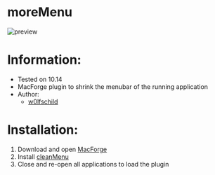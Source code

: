 # moreMenu

![preview](preview.gif)

# Information:

- Tested on 10.14
- MacForge plugin to shrink the menubar of the running application
- Author:
    + [w0lfschild](https://github.com/w0lfschild)

# Installation:

1. Download and open [MacForge](https://github.com/w0lfschild/app_updates/raw/master/MacForge/MacForge.zip)
2. Install [cleanMenu](https://www.macenhance.com/mflink?macforge://github.com/w0lfschild/myRepo/raw/master/myPaidRepo/org.w0lf.moreMenu)
3. Close and re-open all applications to load the plugin

